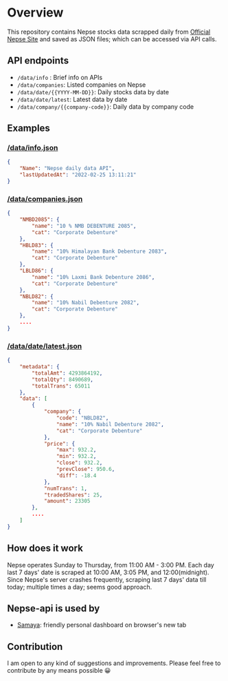 # Overview

This repository contains Nepse stocks data scrapped daily from [Official Nepse Site](http://www.nepalstock.com/todaysprice) and saved as JSON files; which can be accessed via API calls.

## API endpoints

- `/data/info` : Brief info on APIs
- `/data/companies`: Listed companies on Nepse
- `/data/date/{{YYYY-MM-DD}}`: Daily stocks data by date
- `/data/date/latest`: Latest data by date
- `/data/company/{{company-code}}`: Daily data by company code

## Examples

### [/data/info.json](https://bibhuticoder.github.io/nepse-api/data/info.json)
```json
{
    "Name": "Nepse daily data API",
    "lastUpdatedAt": "2022-02-25 13:11:21"
}
```

### [/data/companies.json](https://bibhuticoder.github.io/nepse-api/data/companies.json)
```json
{
    "NMBD2085": {
        "name": "10 % NMB DEBENTURE 2085",
        "cat": "Corporate Debenture"
    },
    "HBLD83": {
        "name": "10% Himalayan Bank Debenture 2083",
        "cat": "Corporate Debenture"
    },
    "LBLD86": {
        "name": "10% Laxmi Bank Debenture 2086",
        "cat": "Corporate Debenture"
    },
    "NBLD82": {
        "name": "10% Nabil Debenture 2082",
        "cat": "Corporate Debenture"
    },
    ....
}
```
### [/data/date/latest.json](https://bibhuticoder.github.io/nepse-api/data/date/latest.json)
```json
{
    "metadata": {
        "totalAmt": 4293864192,
        "totalQty": 8490689,
        "totalTrans": 65011
    },
    "data": [
        {
            "company": {
                "code": "NBLD82",
                "name": "10% Nabil Debenture 2082",
                "cat": "Corporate Debenture"
            },
            "price": {
                "max": 932.2,
                "min": 932.2,
                "close": 932.2,
                "prevClose": 950.6,
                "diff": -18.4
            },
            "numTrans": 1,
            "tradedShares": 25,
            "amount": 23305
        },
        ....
    ]
}
```

## How does it work

Nepse operates Sunday to Thursday, from 11:00 AM - 3:00 PM. Each day last 7 days' date is scraped at 10:00 AM, 3:05 PM, and 12:00(midnight). Since Nepse's server crashes frequently, scraping last 7 days' data till today; multiple times a day; seems good approach.

## Nepse-api is used by

- [Samaya](https://bibhuticoder.github.io/samaya/): friendly personal dashboard on browser's new tab

## Contribution
I am open to any kind of suggestions and improvements. Please feel free to contribute by any means possible 😀